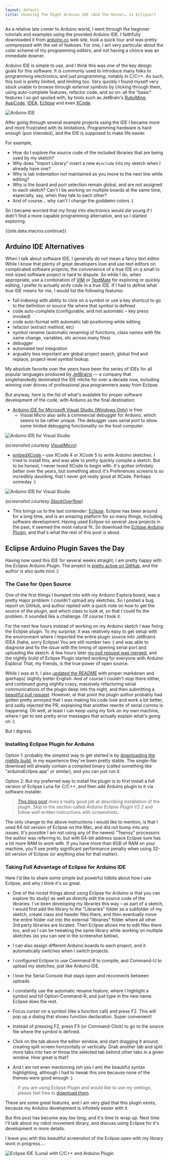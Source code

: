 ```yaml
---
layout: default
title: Choosing The Right Arduino IDE (And The Winner… Is Eclipse!)
---
```


As a relative late comer to Arduino world, I went through the beginner tutorials and examples
using the provided Arduino IDE.  I faithfully downloaded it from [arduino.cc](http://arduino.cc/en/Main/Software)
web site, took a quick tour and was pretty unimpressed with the set of features.  For one, I am
very particular about the color scheme of my programming editors, and not having a choice
was an immediate downer.

Arduino IDE is simple to use, and I think this was one of the key design goals for this software.
It is commonly used to introduce many folks to programming electronics, and just _programming_,
notably in C/C++.  As such, this tool is pretty limited, and limiting too. Very quickly I found
myself very stuck unable to browse through external symbols by clicking through them, using auto-complete
features, refactor code, and so on: all the "basic" features I so got spoiled with, by tools such as
JetBrain's [RubyMine](http://www.jetbrains.com/ruby/), [AppCode](http://www.jetbrains.com/objc/), [IDEA](http://www.jetbrains.com/idea/), [Eclipse](https://www.eclipse.org/) and even [XCode](https://developer.apple.com/xcode/).

![Arduino IDE](/images/ide-arduino-arduino.jpg)

After going through several example projects using the IDE I became more and more frustrated with
its limitations.  Programming hardware is hard enough (pun intended), and the IDE is supposed to
make life easier.

For example,

* How do I explore the source code of the included libraries that are being used by my sketch?
* Why does "Import Library" insert a new ```#include``` into my sketch when I already have one?
* Why is tab indentation not maintained as you move to the next line while editing?
* Why is the board and port selection remain global, and are not assigned to each sketch?  Can't I be working on multiple boards at the same time, especially, say, when they talk to each other?
* And of course... why can't I change the goddamn colors :)

So I became worried that my foray into electronics would die young if I didn't find a more capable
programming alternative, and so I started exploring.


{{site.data.macros.continue}}

## Arduino IDE Alternatives

When I talk about software IDE, I generally *do not* mean a fancy text editor. While I know
that plenty of great developers love and use text editors on complicated software projects,
the convenience of a true IDE on a small to mid-sized software project is hard to dispute.
So while I do, when appropriate, use a combination of [VIM](http://www.vim.org) or [TextMate](http://macromates.com/) for exploring or quickly editing,
I prefer to actually _write code_ in a true IDE.  If I had to define what _true_ IDE means for
me, I would list the following features:

- full indexing with ability to click on a symbol or use a key shortcut to go to the definition or source file where that symbol is defined
- code auto-complete (configurable, and not automatic – key press invoked)
- code auto-format with automatic tab positioning while editing
- refactor (extract method, etc)
- symbol rename (automatic renaming of functions, class names with file name change, variables, etc across many files)
- debugger
- automated test integration
- arguably less important are global project search, global find and replace, project-level symbol lookup.

My absolute favorite over the years have been the series of IDEs for all popular languages produced by
[JetBrains](http://www.jetbrains.com/idea/) –– a company that singlehandedly dominated the IDE nitche
for over a decade now, including winning over droves of professional java programmers away from Eclipse.

But anyway, here is the list of what's available for proper software development of the code, with Arduino
as the final destination:

 * [Arduino IDE for Microsoft Visual Studio (Windows Only)](http://www.visualmicro.com/) is free.
   * Visual Micro also sells a commercial debugger for Arduino, which seems to be rather unique.  The
     debugger uses serial port to allow some limited debugging functionality on the host computer.

![Arduino IDE for Visual Studio](/images/ide-arduino-visual-studio.jpg)

(_screenshot courtesy [VisualMicro](http://www.visualmicro.com/)_)

 * [embedXCode](http://playground.arduino.cc/Main/EmbedXcode) – use XCode 4 or XCode 5 to write
   Arduino sketches.  I tried to install this, and was able to pretty quickly compile a sketch.
   But to be honest, I never loved XCode to begin with. It's gotten infinitely better over the years,
   but something about it's Preferences screens is so incredibly daunting, that I never got really
   good at XCode.  Perhaps someday :)

![Arduino IDE for Visual Studio](/images/ide-arduino-xcode.jpg)

(_screenshot courtesy [StackOverflow](http://stackoverflow.com/questions/19605493/how-to-enable-intelligent-code-completion-in-embedxcode)_)

 * This brings us to the last contender: [Eclipse](https://www.eclipse.org/ide/).  Eclipse has been
   around for a long time, and is an amazing platform for so many things, including software development.
   Having used Eclipse on several Java projects in the past, it seemed the most natural fit. So
   download the [Eclipse Arduino Plugin](http://www.baeyens.it/eclipse/), and that's what the
   rest of this post is about.

## Eclipse Arduino Plugin Saves the Day

Having now used this IDE for several weeks straight, I am pretty happy with the Eclipse Arduino Plugin.
The project is [pretty active on GitHub](https://github.com/jantje/arduino-eclipse-plugin), and the author is also
quite nice :)

### The Case for Open Source

One of the first things I bumped into with my Arduino Esplora board, was a pretty major problem: I couldn't
upload any sketches.  So I posted a bug report on GitHub, and author replied with a quick note on how
to get the source of the plugin, and which class to look at, so that *I* could fix the problem. It sounded
like a challenge. Of course I took it.

For the next few hours instead of working on my Arduino sketch I was fixing the Eclipse plugin.  To my surprise, it was
relatively easy to get setup with the environment where I imported the entire plugin source into JetBrains
IDEA (haha, sorry Eclipse! You are still number two :) and was able to diagnose and fix the issue with
the timing of opening serial port and uploading the sketch.  A few hours later [my pull request was
merged](https://github.com/jantje/arduino-eclipse-plugin/commit/fd0f6de12ebf41a0ba484d3007bfed77c67380ec),
and the nightly build of Eclipse Plugin started working for everyone with Arduino Esplora! That, my friends,
is the true power of open source.

While I was at it, I also [updated the README](https://github.com/jantje/arduino-eclipse-plugin/commit/ed794f8ed6d89a1a3c0cb0354bbc162de81bf821)
with proper markdown and (perhaps) slightly better English. And of course I couldn't stop there either,
and continued going slightly crazy, massively refactoring serial communications of the plugin deep into the night,
and then submitting a [beautiful pull request](https://github.com/jantje/arduino-eclipse-plugin/pull/179). However, at that
point the plugin author probably had gotten pretty annoyed that I was making his code look and work
a bit better, and sadly rejected the PR, explaining that another rewrite of serial comms is happening.
Oh well, at least I can keep using my fork on my own machine, where I get to see pretty error messages that actually
explain what's going on :)

But I digress.

### Installing Eclipse Plugin for Arduino

Option 1: probably the simplest way to get started is by [downloading the nightly build](http://www.baeyens.it/eclipse/download.php),
in my experience they've been pretty stable. The single-file download will already contain a compiled binary
(called something like "arduinoEclipse.app" or similar), and you can just run it.

Option 2: But my preferred way to install the plugin is to first install a full version of Eclipse Luna for C/C++,
and then add Arduino plugin to it via software installer.


> [This blog post](http://trippylighting.com/teensy-arduino-ect/arduino-eclipse-plugin/arduino-eclipse-ide-and-plugin-v2-2-installation/)
> does a really good job at describing installation of the plugin.  Skip to the section called _Arduino Eclipse Plugin V2.2_
> and follow well written instructions with screenshots.

The only change to the above instructions I would like to mention, is that I used 64-bit version of Eclipse on the Mac, and did not
bump into any issues. It's possible I am not using any of the newest "Teensy" processors the author
was referring to, but with 64-bit address space Eclipse sure has a lot more RAM to work with. If you have
more than 8GB of RAM on your machine, you'll see pretty significant performance penalty when using 32-bit
version of Eclipse (or anything else for that matter).

### Taking Full Advantage of Eclipse for Arduino IDE

Here I'd like to share some simple but powerful tidbits about how I use Eclipse, and why I think it's so great.

* One of the nicest things about using Eclipse for Arduino is that you can explore (to study) as well as directly edit the source code
  of the libraries. I've been developing my libraries this way – as part of a sketch, I would first add the library to the
  "Libraries" folder as a subfolder of my sketch, create class and header files there, and then
  eventually move the entire folder out into the external "libraries" folder where all other 3rd party
  libraries are located.  Then Eclipse allows me to edit files there too, and so I can be tweaking the same library
  while working on multiple sketches (as you can see in the screenshot below).

* I can also assign different Arduino boards to each project, and it automatically switches when I switch projects.
* I configured Eclipse to use Command-R to compile, and Command-U to upload my sketches, just like Arduino IDE.
* I love the Serial Console that stays open and reconnects between uploads.
* I constantly use the automatic rename feature, where I highlight a symbol and hit Option-Command-R, and just
  type in the new name. Eclipse does the rest.
* Focus cursor on a symbol (like a function call) and press F2.  This will pop up a dialog that shows function
  declaration. Super convenient!
* Instead of pressing F2, press F3 (or Command-Click) to go to the source file where the symbol is defined.
* Click on the tab above the editor window, and start dragging it around, creating split screen horizontally or vertically.
  Grab another tab and split more tabs into two or throw the selected tab behind other tabs in a given window. How great is that?
* And I am not even mentioning (oh yes I am) the beautiful syntax highlighting, although I had to tweak this one
  because none of the themes were good enough :)

> If you are using Eclipse Plugin and would like to use my settings, please feel free to [download them](/images/eclipse-arduino-preferences.epf).

These are some great features, and I am very glad that this plugin exists, because my Arduino development is
infinitely easier with it.

But this post has become way too long, and it's time to wrap up.  Next time I'll talk about my robot movement library,
and discuss using Eclipse for it's development in more details.

I leave you with this beautiful screenshot of the Eclipse open with my library work in progress....

![Eclipse IDE (Luna) with C/C++ and Arduino Plugin](/images/ide-arduino-eclipse.jpg)














































